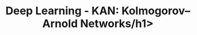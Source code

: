 <br />
<p align="center">
  <h1 align="center">Deep Learning - KAN: Kolmogorov–Arnold Networks/h1>

  <p align="center">
  </p>
</p>

